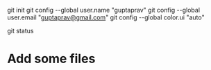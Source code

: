 git init
git config --global user.name "guptaprav"
git config --global user.email "guptaprav@gmail.com"
git config --global color.ui "auto"

git status

# Add some files

